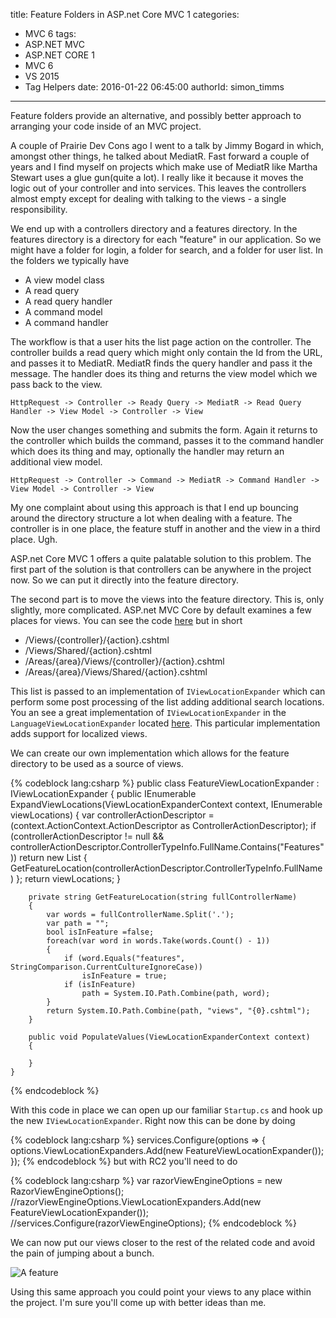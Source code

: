 title: Feature Folders in ASP.net Core MVC 1
categories:
  - MVC 6
tags:
  - ASP.NET MVC
  - ASP.NET CORE 1
  - MVC 6
  - VS 2015
  - Tag Helpers
date: 2016-01-22 06:45:00
authorId: simon_timms
---

Feature folders provide an alternative, and possibly better approach to arranging your code inside of an MVC project.

<!-- more -->

A couple of Prairie Dev Cons ago I went to a talk by Jimmy Bogard in which, amongst other things, he talked about MediatR. Fast forward a couple of years and I find myself on projects which make use of MediatR like Martha Stewart uses a glue gun(quite a lot). I really like it because it moves the logic out of your controller and into services. This leaves the controllers almost empty except for dealing with talking to the views - a single responsibility. 

We end up with a controllers directory and a features directory. In the features directory is a directory for each "feature" in our application. So we might have a folder for login, a folder for search, and a folder for user list. In the folders we typically have 

 - A view model class
 - A read query
 - A read query handler
 - A command model
 - A command handler
 
 The workflow is that a user hits the list page action on the controller. The controller builds a read query which might only contain the Id from the URL, and passes it to MediatR. MediatR finds the query handler and pass it the message. The handler does its thing and returns the view model which we pass back to the view. 
 
 ````
 HttpRequest -> Controller -> Ready Query -> MediatR -> Read Query Handler -> View Model -> Controller -> View
 ````
 
 Now the user changes something and submits the form. Again it returns to the controller which builds the command, passes it to the command handler which does its thing and may, optionally the handler may return an additional view model. 
 
 ````
 HttpRequest -> Controller -> Command -> MediatR -> Command Handler -> View Model -> Controller -> View
 ````
 
 My one complaint about using this approach is that I end up bouncing around the directory structure a lot when dealing with a feature. The controller is in one place, the feature stuff in another and the view in a third place. Ugh. 
 
 ASP.net Core MVC 1 offers a quite palatable solution to this problem. The first part of the solution is that controllers can be anywhere in the project now. So we can put it directly into the feature directory. 
 
 The second part is to move the views into the feature directory. This is, only slightly, more complicated. ASP.net MVC Core by default examines a few places for views. You can see the code [here](https://github.com/aspnet/Mvc/blob/6df288bce7dc94c6afbeecc9260831bcea1c638d/src%2FMicrosoft.AspNet.Mvc.Razor%2FRazorViewEngine.cs) but in short 
 
 - /Views/{controller}/{action}.cshtml
 - /Views/Shared/{action}.cshtml
 - /Areas/{area}/Views/{controller}/{action}.cshtml
 - /Areas/{area}/Views/Shared/{action}.cshtml
 
 This list is passed to an implementation of `IViewLocationExpander` which can perform some post processing of the list adding additional search locations. You an see a great implementation of `IViewLocationExpander` in the `LanguageViewLocationExpander` located [here](https://github.com/aspnet/Mvc/blob/91aeec95e99c006c99f675e2ba887d4ed731532a/src/Microsoft.AspNet.Mvc.Razor/LanguageViewLocationExpander.cs). This particular implementation adds support for localized views. 
 
 We can create our own implementation which allows for the feature directory to be used as a source of views.
 
 {% codeblock lang:csharp %}
  public class FeatureViewLocationExpander : IViewLocationExpander
    {
        public IEnumerable<string> ExpandViewLocations(ViewLocationExpanderContext context, IEnumerable<string> viewLocations)
        {
            var controllerActionDescriptor = (context.ActionContext.ActionDescriptor as ControllerActionDescriptor);
            if (controllerActionDescriptor != null && controllerActionDescriptor.ControllerTypeInfo.FullName.Contains("Features"))
                return new List<string> { GetFeatureLocation(controllerActionDescriptor.ControllerTypeInfo.FullName) };
            return viewLocations;
        }

        private string GetFeatureLocation(string fullControllerName)
        {
            var words = fullControllerName.Split('.');
            var path = "";
            bool isInFeature =false;
            foreach(var word in words.Take(words.Count() - 1))
            {
                if (word.Equals("features", StringComparison.CurrentCultureIgnoreCase))
                    isInFeature = true;
                if (isInFeature)
                    path = System.IO.Path.Combine(path, word);
            }
            return System.IO.Path.Combine(path, "views", "{0}.cshtml");
        }

        public void PopulateValues(ViewLocationExpanderContext context)
        {
            
        }
    }
 {% endcodeblock %}
 
With this code in place we can open up our familiar `Startup.cs` and hook up the new `IViewLocationExpander`. Right now this can be done by doing 
 
{% codeblock lang:csharp %}
services.Configure<RazorViewEngineOptions>(options =>
{
    options.ViewLocationExpanders.Add(new FeatureViewLocationExpander());
});
{% endcodeblock %}
 but with RC2 you'll need to do
 
{% codeblock lang:csharp %}
 var razorViewEngineOptions = new RazorViewEngineOptions();
            //razorViewEngineOptions.ViewLocationExpanders.Add(new FeatureViewLocationExpander());
            //services.Configure<RazorViewEngineOptions>(razorViewEngineOptions);
{% endcodeblock %}
 
 We can now put our views closer to the rest of the related code and avoid the pain of jumping about a bunch.
 
 ![A feature](http://i.imgur.com/4ONe5xz.jpg)
 
 Using this same approach you could point your views to any place within the project. I'm sure you'll come up with better ideas than me.